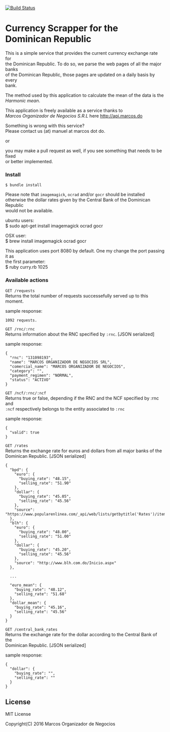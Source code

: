 [![Build Status](https://travis-ci.org/MarcosCommunity/curry.svg?branch=master)](https://travis-ci.org/MarcosCommunity/curry)

# Currency Scrapper for the Dominican Republic

This is a simple service that provides the current currency exchange rate for<br>
the Dominican Republic. To do so, we parse the web pages of all the major banks<br>
of the Dominican Republic, those pages are updated on a daily basis by every<br>
bank.

The method used by this application to calculate the mean of the data is the<br>
_Harmonic mean_.

This application is freely available as a service thanks to<br>
_Marcos Organizador de Negocios S.R.L_ here http://api.marcos.do<br>

Something is wrong with this service?<br>
Please contact us (at) manuel at marcos dot do.<br>

or<br>

you may make a pull request as well, if you see something that needs to be fixed<br>
or better implemented.<br>

### Install
	$ bundle install

Please note that ``imagemagick``, ``ocrad`` and/or ``gocr`` should be installed<br>
otherwise the dollar rates given by the Central Bank of the Dominican Republic</br>
would not be available.<br>

ubuntu users:<br>
	$ sudo apt-get install imagemagick ocrad gocr

OSX user:<br>
	$ brew install imagemagick ocrad gocr

This application uses port 8080 by default. One my change the port passing it as<br>
the first parameter:<br>
	$ ruby curry.rb 1025

### Available actions

``GET /requests``<br>
Returns the total number of requests successefully served up to this moment.

sample response:

	1092 requests.

``GET /rnc/:rnc``<br>
Returns information about the RNC specified by `:rnc`. [JSON serialized]<br>

sample response:<br>

	{
	  "rnc": "131098193",
	  "name": "MARCOS ORGANIZADOR DE NEGOCIOS SRL",
	  "comercial_name": "MARCOS ORGANIZADOR DE NEGOCIOS",
	  "category": "",
	  "payment_regimen": "NORMAL",
	  "status": "ACTIVO"
	}

``GET /ncf/:rnc/:ncf``<br>
Returns true or false, depending if the RNC and the NCF specified by :rnc and<br>
``:ncf`` respectively belongs to the entity associated to ``:rnc``<br>

sample response:<br>

	{
	  "valid": true
	}


``GET /rates``<br>
Returns the exchange rate for euros and dollars from all major banks of the<br>
Dominican Republic. [JSON serialized]<br>

	{
	  "bpd": {
	    "euro": {
	      "buying_rate": "48.15",
	      "selling_rate": "51.90"
	    },
	    "dollar": {
	      "buying_rate": "45.05",
	      "selling_rate": "45.56"
	    },
	    "source": "https://www.popularenlinea.com/_api/web/lists/getbytitle('Rates')/items"
	  },
	  "blh": {
	    "euro": {
	      "buying_rate": "48.00",
	      "selling_rate": "51.00"
	    },
	    "dollar": {
	      "buying_rate": "45.20",
	      "selling_rate": "45.56"
	    },
	    "source": "http://www.blh.com.do/Inicio.aspx"
	  },

	  ...

	  "euro_mean": {
	    "buying_rate": "48.12",
	    "selling_rate": "51.68"
	  },
	  "dollar_mean": {
	    "buying_rate": "45.16",
	    "selling_rate": "45.56"
	  }
	}



``GET /central_bank_rates``<br>
Returns the exchange rate for the dollar according to the Central Bank of the<br>
Dominican Republic. [JSON serialized]<br>

sample response:<br>

	{
	  "dollar": {
	    "buying_rate": "",
	    "selling_rate": ""
	  }
	}

## License
MIT License<br>

Copyright(C) 2016 Marcos Organizador de Negocios

